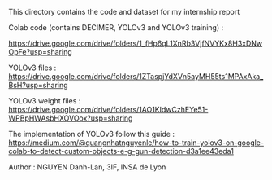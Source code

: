This directory contains the code and dataset for my internship report 

Colab code (contains DECIMER, YOLOv3 and YOLOv3 training) :

https://drive.google.com/drive/folders/1_fHp6qL1XnRb3VjfNVYKx8H3xDNwOpFe?usp=sharing

YOLOv3 files :
https://drive.google.com/drive/folders/1ZTaspjYdXVn5ayMH55ts1MPAxAka_BsH?usp=sharing

YOLOv3 weight files :
https://drive.google.com/drive/folders/1AO1KIdwCzhEYe51-WPBpHWAsbHXOVOox?usp=sharing


The implementation of YOLOv3 follow this guide :
https://medium.com/@quangnhatnguyenle/how-to-train-yolov3-on-google-colab-to-detect-custom-objects-e-g-gun-detection-d3a1ee43eda1


Author : NGUYEN Danh-Lan, 3IF, INSA de Lyon
